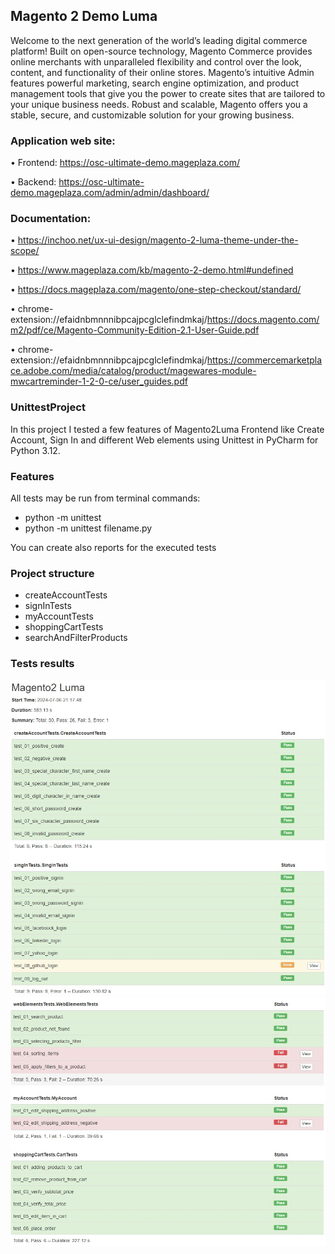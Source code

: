 ## Magento 2 Demo Luma
Welcome to the next generation of the world’s leading digital commerce platform! Built on open-source technology, Magento Commerce provides online merchants with unparalleled flexibility and control over the look, content, and functionality of their online stores. Magento’s intuitive Admin features powerful marketing, search engine optimization, and product management tools that give you the power to create sites that are tailored to your unique business needs. Robust and scalable, Magento offers you a stable, secure, and customizable solution for your growing business.

### Application web site: 
•	Frontend: https://osc-ultimate-demo.mageplaza.com/ 

•	Backend: https://osc-ultimate-demo.mageplaza.com/admin/admin/dashboard/ 

### Documentation: 
•	https://inchoo.net/ux-ui-design/magento-2-luma-theme-under-the-scope/  

•	https://www.mageplaza.com/kb/magento-2-demo.html#undefined 

•	https://docs.mageplaza.com/magento/one-step-checkout/standard/ 

•	chrome-extension://efaidnbmnnnibpcajpcglclefindmkaj/https://docs.magento.com/m2/pdf/ce/Magento-Community-Edition-2.1-User-Guide.pdf

•	chrome-extension://efaidnbmnnnibpcajpcglclefindmkaj/https://commercemarketplace.adobe.com/media/catalog/product/magewares-module-mwcartreminder-1-2-0-ce/user_guides.pdf


### UnittestProject
In this project I tested a few features of Magento2Luma Frontend like Create Account, Sign In and different Web elements using Unittest in PyCharm for Python 3.12.

### Features
All tests may be run from terminal commands: 
- python -m unittest
- python -m unittest filename.py

You can create also reports for the executed tests

### Project structure
- createAccountTests
- signInTests
- myAccountTests
- shoppingCartTests
- searchAndFilterProducts

### Tests results
![Imagine 1](https://github.com/mihaidaneasa/Magento-2-Luma-unittest-project/blob/main/Raport1.jpg)
![Imagine 2](https://github.com/mihaidaneasa/Magento-2-Luma-unittest-project/blob/main/Raport2.jpg)